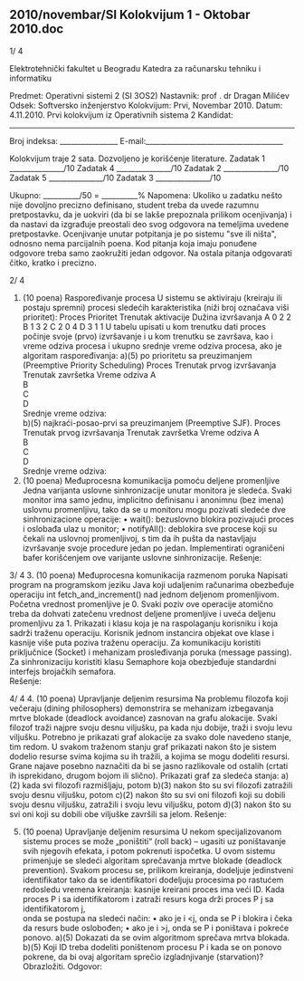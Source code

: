 2010/novembar/SI Kolokvijum 1 - Oktobar 2010.doc
--------------------------------------------------------------------------------


1/  4 
 
Elektrotehnički fakultet u Beogradu 
Katedra za računarsku tehniku i informatiku 
 
Predmet: Operativni sistemi 2 (SI  3OS2) 
Nastavnik: prof . dr Dragan Milićev 
Odsek: Softversko inženjerstvo 
Kolokvijum: Prvi,    Novembar 2010. 
Datum: 4.11.2010. 
Prvi kolokvijum iz Operativnih sistema 2 
Kandidat:
 _____________________________________________________________ 
Broj indeksa: ________________  E-mail:______________________________________ 
 
Kolokvijum traje 2 sata. Dozvoljeno je korišćenje literature. 
Zadatak 1 _______________/10   Zadatak 4 _______________/10 
Zadatak 2 _______________/10   Zadatak 5 _______________/10 
Zadatak 3 _______________/10    
 
Ukupno: __________/50 = __________% 
Napomena: Ukoliko u zadatku nešto nije dovoljno precizno definisano, student treba da 
uvede razumnu pretpostavku, da je uokviri (da bi se lakše prepoznala prilikom ocenjivanja) i 
da  nastavi da  izgrađuje  preostali  deo  svog  odgovora  na  temeljima  uvedene  pretpostavke. 
Ocenjivanje unutar potpitanja je po sistemu "sve ili ništa", odnosno nema parcijalnih poena. 
Kod pitanja koja imaju ponuđene odgovore treba samo zaokružiti jedan odgovor. Na ostala 
pitanja odgovarati čitko, kratko i precizno. 
 

2/  4 
1. (10 poena) Raspoređivanje procesa 
U sistemu se aktiviraju (kreiraju ili postaju spremni) procesi sledećih karakteristika (niži broj 
označava viši prioritet): 
Proces Prioritet Trenutak aktivacije Dužina izvršavanja 
A 0 2 2 
B 1 3 2 
C 2 0 4 
D 3 1 1 
U tabelu upisati u kom trenutku dati proces počinje svoje (prvo) izvršavanje i u kom trenutku 
se  završava,  kao  i  vreme  odziva  procesa  i  ukupno  srednje  vreme  odziva  procesa,  ako  je 
algoritam raspoređivanja: 
a)(5) po prioritetu sa preuzimanjem (Preemptive Priority Scheduling) 
Proces Trenutak prvog izvršavanja Trenutak završetka Vreme odziva 
A    
B    
C    
D    
Srednje vreme odziva:  
b)(5) najkraći-posao-prvi sa preuzimanjem (Preemptive SJF). 
Proces Trenutak prvog izvršavanja Trenutak završetka Vreme odziva 
A    
B    
C    
D    
Srednje vreme odziva:  
2. (10 poena) Međuprocesna komunikacija pomoću deljene promenljive 
Jedna varijanta uslovne sinhronizacije unutar monitora je sledeća. Svaki monitor ima samo 
jednu,  implicitno  definisanu  i  anonimnu  (bez  imena)  uslovnu  promenljivu,  tako  da  se  u 
monitoru mogu pozivati sledeće dve sinhronizacione operacije: 
• wait(): bezuslovno blokira pozivajući proces i oslobađa ulaz u monitor; 
• notifyAll(): deblokira sve procese koji su čekali na uslovnoj promenljivoj, s tim da 
ih pušta da nastavljaju izvršavanje svoje procedure jedan po jedan. 
Implementirati ograničeni bafer korišćenjem ove varijante uslovne sinhronizacije. 
Rešenje: 

3/  4 
3. (10 poena) Međuprocesna komunikacija razmenom poruka 
Napisati  program  na  programskom  jeziku  Java  koji  udaljenim računarima  obezbeđuje 
operaciju int fetch_and_increment() nad jednom deljenom promenljivom. Početna 
vrednost promenljive je 0. Svaki poziv ove operacije atomično treba da dohvati zatečenu 
vrednost deljene promenljive i uveća deljenu promenljivu za 1. Prikazati i klasu koja je na 
raspolaganju korisniku i koja sadrži traženu operaciju. Korisnik jednom instancira objekat ove 
klase  i  kasnije  više  puta  poziva  traženu  operaciju.  Za  komunikaciju  koristiti  priključnice 
(Socket)  i  mehanizam  prosleđivanja  poruka  (message  passing).  Za  sinhronizaciju  koristiti 
klasu Semaphore koja obezbjeđuje standardni interfejs brojačkih semafora.  
Rešenje: 
 

4/  4 
4. (10 poena) Upravljanje deljenim resursima 
Na  problemu  filozofa  koji  večeraju  (dining   philosophers)  demonstrira  se mehanizam 
izbegavanja mrtve blokade (deadlock  avoidance) zasnovan na grafu alokacije. Svaki filozof 
traži najpre svoju desnu viljušku, pa kada nju dobije, traži i svoju levu viljušku. Potrebno je 
prikazati graf alokacije za svako dole navedeno stanje, tim redom. U svakom traženom stanju 
graf prikazati nakon što je sistem dodelio resurse svima kojima su ih tražili, a kojima se mogu 
dodeliti resursi. Grane najave posebno naznačiti da bi se jasno razlikovale od ostalih (crtati ih 
isprekidano, drugom bojom ili slično). Prikazati graf za sledeća stanja: 
a)(2) kada svi filozofi razmišljaju, potom 
b)(3) nakon što su svi filozofi zatražili svoju desnu viljušku, potom 
c)(2) nakon što su svi oni filozofi koji su dobili svoju desnu viljušku, zatražili i svoju 
levu viljušku, potom 
d)(3) nakon što su svi oni koji su dobili obe viljuške završili sa jelom. 
Rešenje: 
 
 
 
 
 
5. (10 poena) Upravljanje deljenim resursima 
U  nekom  specijalizovanom  sistemu  proces  se  može  „poništiti“  (roll  back)  – ugasiti  uz 
poništavanje svih njegovih efekata, i potom pokrenuti ispočetka. U ovom sistemu primenjuje 
se sledeći algoritam sprečavanja mrtve blokade (deadlock  prevention). Svakom procesu se, 
prilikom  kreiranja,  dodeljuje  jedinstveni  identifikator  tako  da  se  identifikatori  dodeljuju 
procesima po rastućem redosledu vremena kreiranja: kasnije kreirani proces ima veći ID. 
Kada proces P
i
 sa identifikatorom i zatraži resurs koga drži proces P
j
 sa identifikatorom j,  
onda se postupa na sledeći način: 
• ako je i <j, onda se P
i
 blokira i čeka da resurs bude oslobođen; 
• ako je i >j, onda se P
i
 poništava i pokreće ponovo. 
a)(5) Dokazati da se ovim algoritmom sprečava mrtva blokada. 
b)(5) Koji ID treba dodeliti poništenom procesu P
i
 kada se on ponovo pokrene, da  bi  ovaj 
algoritam sprečio izgladnjivanje (starvation)? Obrazložiti. 
Odgovor: 
 